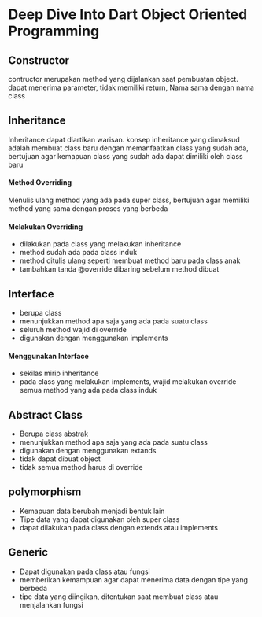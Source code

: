 # Deep Dive Into Dart Object Oriented Programming

## Constructor
contructor merupakan method yang dijalankan saat pembuatan object. dapat menerima parameter, tidak memiliki return, Nama sama dengan nama class


## Inheritance
Inheritance dapat diartikan warisan. konsep inheritance yang dimaksud adalah membuat class baru dengan memanfaatkan class yang sudah ada, bertujuan agar kemapuan class yang sudah ada dapat dimiliki oleh class baru

#### Method Overriding
Menulis ulang method yang ada pada super class, bertujuan agar memiliki method yang sama dengan proses yang berbeda

#### Melakukan Overriding
- dilakukan pada class yang melakukan inheritance
- method sudah ada pada class induk
- method ditulis ulang seperti membuat method baru pada class anak
- tambahkan tanda @override dibaring sebelum method dibuat

## Interface
- berupa class
- menunjukkan method apa saja yang ada pada suatu class
- seluruh method wajid di override
- digunakan dengan menggunakan implements

#### Menggunakan Interface 
- sekilas mirip inheritance
- pada class yang melakukan implements, wajid melakukan override semua method yang ada pada class induk

## Abstract Class
- Berupa class abstrak
- menunjukkan method apa saja yang ada pada suatu class
- digunakan dengan menggunakan extands
- tidak dapat dibuat object
- tidak semua method harus di override
## polymorphism
- Kemapuan data berubah menjadi bentuk lain
- Tipe data yang dapat digunakan oleh super class
- dapat dilakukan pada class dengan extends atau implements

## Generic
- Dapat digunakan pada class atau fungsi
- memberikan kemampuan agar dapat menerima data dengan tipe yang berbeda
- tipe data yang diingikan, ditentukan saat membuat class atau menjalankan fungsi

